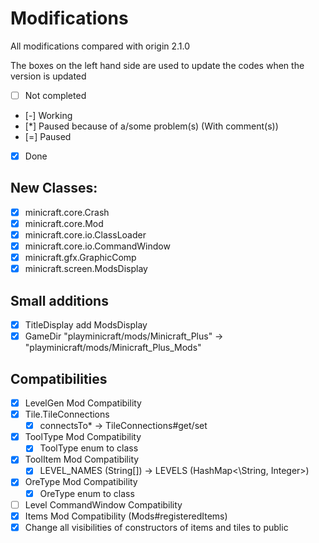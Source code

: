 # Modifications

All modifications compared with origin 2.1.0

The boxes on the left hand side are used to update the codes when the version is updated

* [ ] Not completed
* [-] Working
* [*] Paused because of a/some problem(s) (With comment(s))
* [=] Paused
* [X] Done

## New Classes: <!-- Just copying -->

* [X] minicraft.core.Crash
* [X] minicraft.core.Mod
* [X] minicraft.core.io.ClassLoader
* [X] minicraft.core.io.CommandWindow
* [X] minicraft.gfx.GraphicComp <!-- mentioned in line `minicraft.gfx.GraphicComp#L154` -->
* [X] minicraft.screen.ModsDisplay

## Small additions

* [X] TitleDisplay add ModsDisplay
* [X] GameDir "playminicraft/mods/Minicraft_Plus" -> "playminicraft/mods/Minicraft_Plus_Mods"

## Compatibilities

* [X] LevelGen Mod Compatibility
* [X] Tile.TileConnections
  * [X] connectsTo* -> TileConnections#get/set
* [X] ToolType Mod Compatibility
  * [X] ToolType enum to class
* [X] ToolItem Mod Compatibility
  * [X] LEVEL_NAMES (String[]) -> LEVELS (HashMap<\String, Integer>)
* [X] OreType Mod Compatibility
  * [X] OreType enum to class
* [ ] Level CommandWindow Compatibility
* [X] Items Mod Compatibility (Mods#registeredItems)
* [X] Change all visibilities of constructors of items and tiles to public
